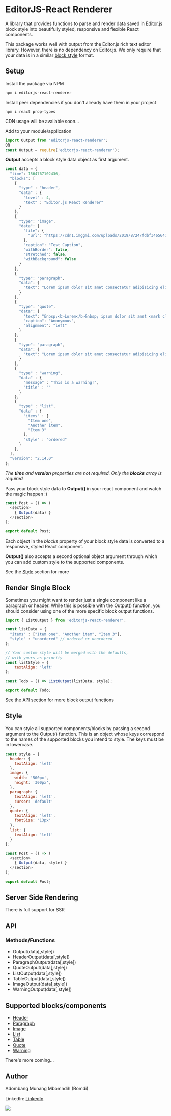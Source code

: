 # EditorJS-React Renderer

A library that provides functions to parse and render data saved in [Editor.js](https://editorjs.io/) block style into beautifully styled, responsive and flexible React components.

This package works well with output from the Editor.js rich text editor library.
However, there is no dependency on Editor.js. We only require that your data is in a similar [block style](https://editorjs.io/saving-data) format.


## Setup

Install the package via NPM

```shell
npm i editorjs-react-renderer
```

Install peer dependencies if you don't already have them in your project

```shell
npm i react prop-types
```

CDN usage will be available soon...

Add to your module/application

```javascript
import Output from 'editorjs-react-renderer';
OR
const Output = require('editorjs-react-renderer');
```

**Output** accepts a block style data object as first argument.

```javascript
const data = {
  "time": 1564767102436,
  "blocks": [
    {
      "type" : "header",
      "data" : {
        "level" : 4,
        "text" : "Editor.js React Renderer"
      }
    },
    {
      "type": "image",
      "data": {
        "file": {
          "url": "https://cdn1.imggmi.com/uploads/2019/8/24/fdbf3465641e401ebe0ec58d278656d1-full.jpg"
        },
        "caption": "Test Caption",
        "withBorder": false,
        "stretched": false,
        "withBackground": false
      }
    },
    {
      "type": "paragraph",
      "data": {
        "text": "Lorem ipsum dolor sit amet consectetur adipisicing elit. Doloremque accusantium veritatis dolorum cum amet! Ipsa ullam nisi, dolor explicabo ut nobis repudiandae saepe illo error facilis consectetur, quisquam assumenda dolorum."
      }
    },
    {
      "type": "quote",
      "data": {
        "text": "&nbsp;<b>Lorem</b>&nbsp; ipsum dolor sit amet <mark class=\"cdx-marker\">consectetur</mark> adipisicing elit. Doloremque accusantium veritatis dolorum cum amet! Ipsa ullam nisi, dolor explicabo ut nobis repudiandae saepe illo error facilis consectetur, quisquam assumenda dolorum.",
        "caption": "Anonymous",
        "alignment": "left"
      }
    },
    {
      "type": "paragraph",
      "data": {
        "text": "Lorem ipsum dolor sit amet consectetur adipisicing elit. Doloremque accusantium veritatis dolorum cum amet! Ipsa ullam nisi, dolor explicabo ut nobis repudiandae saepe illo error facilis consectetur, quisquam assumenda dolorum.Lorem ipsum dolor sit amet consectetur adipisicing elit. Doloremque accusantium veritatis dolorum cum amet! Ipsa ullam nisi, dolor explicabo ut nobis repudiandae saepe illo error facilis consectetur, quisquam assumenda dolorum."
      }
    },
    {
      "type" : "warning",
      "data" : {
        "message" : "This is a warning!",
        "title" : ""
      }
    },
    {
      "type" : "list",
      "data" : {
        "items" : [
          "Item one",
          "Another item",
          "Item 3"
        ],
        "style" : "ordered"
      }
    },
  ],
  "version": "2.14.0"
};
```

*The **time** and **version** properties are not required. Only the **blocks** array is required*

Pass your block style data to **Output()** in your react component and watch the magic happen :)

```javascript
const Post = () => (
  <section>
    { Output(data) }
  </section>
);

export default Post;
```

Each object in the *blocks* property of your block style data is converted to a responsive, styled React component.

**Output()** also accepts a second optional object argument through which you can add custom style to the supported components.

See the [Style](#style) section for more


## Render Single Block

Sometimes you might want to render just a single component like a paragraph or header. While this is possible with the Output() function, you should consider using one of the more specific block output functions.

```javascript
import { ListOutput } from 'editorjs-react-renderer';

const listData = {
  "items" : ["Item one", "Another item", "Item 3"],
  "style" : "unordered" // ordered or unordered
};

// Your custom style will be merged with the defaults,
// with yours as priority
const listStyle = {
    textAlign: 'left'
};

const Todo = () => ListOutput(listData, style);

export default Todo;
```

See the [API](#api) section for more block output functions


## Style

You can style all supported components/blocks by passing a second argument to the Output() function. This is an object whose keys correspond to the names of the supported blocks you intend to style. The keys must be in lowercase.

```javascript
const style = {
  header: {
    textAlign: 'left'
  },
  image: {
    width: '500px',
    height: '300px',
  },
  paragraph: {
    textAlign: 'left',
    cursor: 'default'
  },
  quote: {
    textAlign: 'left',
    fontSize: '13px'
  },
  list: {
    textAlign: 'left'
  }
};

const Post = () => (
  <section>
    { Output(data, style) }
  </section>
);

export default Post;
```

## Server Side Rendering

There is full support for SSR


## API

### Methods/Functions

* Output(data[,style])
* HeaderOutput(data[,style])
* ParagraphOutput(data[,style])
* QuoteOutput(data[,style])
* ListOutput(data[,style])
* TableOutput(data[,style])
* ImageOutput(data[,style])
* WarningOutput(data[,style])


## Supported blocks/components
* [Header](https://github.com/editor-js/header)
* [Paragraph](https://github.com/editor-js/paragraph)
* [Image](https://github.com/editor-js/image)
* [List](https://github.com/editor-js/list)
* [Table](https://github.com/editor-js/table)
* [Quote](https://github.com/editor-js/quote)
* [Warning](https://github.com/editor-js/warning)

There's more coming...


## Author

Adombang Munang Mbomndih (Bomdi)

LinkedIn: [LinkedIn](http://www.linkedin.com/in/adombangmunang)

![](https://firebasestorage.googleapis.com/v0/b/editorjs-react-renderer.appspot.com/o/Bomdi%202.jpg?alt=media&token=323c4b3e-8542-4031-9660-74280a8cfefc)
